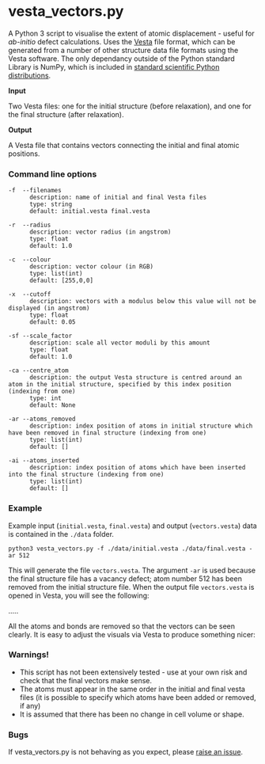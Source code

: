 # vesta_vectors.py

A Python 3 script to visualise the extent of atomic displacement - useful for *ab-initio* defect calculations.
Uses the [Vesta](http://jp-minerals.org/vesta/en/) file format, which can be generated from a number of other structure data file formats using the Vesta software.
The only dependancy outside of the Python standard Library is NumPy, which is included in [standard scientific Python distributions](https://scipy.org/install.html).

**Input**

Two Vesta files: one for the initial structure (before relaxation), and one for the final structure (after relaxation).

**Output**

A Vesta file that contains vectors connecting the initial and final atomic positions.

### Command line options
```
-f  --filenames  
      description: name of initial and final Vesta files
      type: string  
      default: initial.vesta final.vesta
      
-r  --radius   
      description: vector radius (in angstrom)
      type: float
      default: 1.0
      
-c  --colour
      description: vector colour (in RGB)
      type: list(int)
      default: [255,0,0]
      
-x  --cutoff
      description: vectors with a modulus below this value will not be displayed (in angstrom)
      type: float
      default: 0.05
      
-sf --scale_factor
      description: scale all vector moduli by this amount
      type: float
      default: 1.0
      
-ca --centre_atom
      description: the output Vesta structure is centred around an atom in the initial structure, specified by this index position (indexing from one)
      type: int
      default: None
      
-ar --atoms_removed
      description: index position of atoms in initial structure which have been removed in final structure (indexing from one)
      type: list(int)
      default: []
      
-ai --atoms_inserted
      description: index position of atoms which have been inserted into the final structure (indexing from one)
      type: list(int)
      default: []      

```

### Example

Example input (`initial.vesta`, `final.vesta`) and output (`vectors.vesta`) data is contained in the `./data` folder.

``` python3 vesta_vectors.py -f ./data/initial.vesta ./data/final.vesta -ar 512 ```

This will generate the file `vectors.vesta`. The argument `-ar` is used because the final structure file has a vacancy defect; atom number 512 has been removed from the initial structure file. 
When the output file `vectors.vesta` is opened in Vesta, you will see the following:

.....

All the atoms and bonds are removed so that the vectors can be seen clearly.
It is easy to adjust the visuals via Vesta to produce something nicer:

### Warnings!
 - This script has not been extensively tested - use at your own risk and check that the final vectors make sense.
 - The atoms must appear in the same order in the initial and final vesta files (it is possible to specify which atoms have been added or removed, if any)
 - It is assumed that there has been no change in cell volume or shape.

### Bugs

If vesta_vectors.py is not behaving as you expect, please [raise an issue](https://github.com/lucydot/vesta_vectors/issues).
